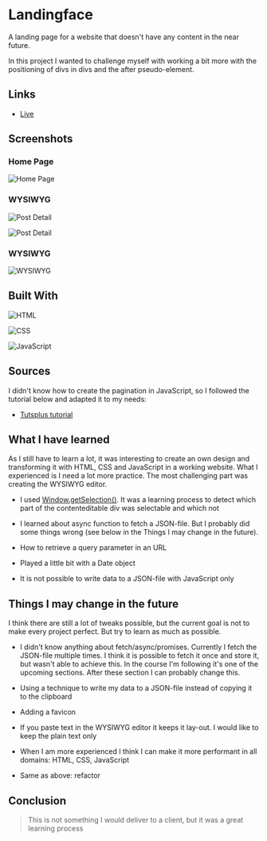 # Landingface

<p>A landing page for a website that doesn't have any content in the near future.</p>
<p>In this project I wanted to challenge myself with working a bit more with the positioning of divs in divs and the after pseudo-element.</p>


## Links

- [Live](<https://www.hetlabovandavid.be/david/> "Live View")

## Screenshots

### Home Page

![Home Page](/screenshots/homepage.png "Home Page")

### WYSIWYG

![Post Detail](/screenshots/detailpage_01.png "Post Detail")

![Post Detail](/screenshots/detailpage_02.png "Post Detail")

### WYSIWYG

![WYSIWYG](/screenshots/WYSIWYG_800.gif "WYSIWYG")


## Built With

![HTML](https://img.shields.io/badge/-HTML-orange "HTML")

![CSS](https://img.shields.io/badge/-CSS-blue "CSS")

![JavaScript](https://img.shields.io/badge/-JavaScript-yellow "JavaScript")


## Sources

I didn't know how to create the pagination in JavaScript, so I followed the tutorial below and adapted it to my needs:

- [Tutsplus tutorial](<https://webdesign.tutsplus.com/tutorials/pagination-with-vanilla-javascript--cms-41896> "Tutsplus tutorial")


## What I have learned

As I still have to learn a lot, it was interesting to create an own design and transforming it with HTML, CSS and JavaScript in a working website. What I experienced is I need a lot more practice. The most challenging part was creating the WYSIWYG editor. 

- I used [Window.getSelection()](<https://developer.mozilla.org/en-US/docs/Web/API/Window/getSelection> "Window.getSelection()"). It was a learning process to detect which part of the contenteditable div was selectable and which not

- I learned about async function to fetch a JSON-file. But I probably did some things wrong (see below in the Things I may change in the future).

- How to retrieve a query parameter in an URL

- Played a little bit with a Date object

- It is not possible to write data to a JSON-file with JavaScript only


## Things I may change in the future

I think there are still a lot of tweaks possible, but the current goal is not to make every project perfect. But try to learn as much as possible.

- I didn't know anything about fetch/async/promises. Currently I fetch the JSON-file multiple times. I think it is possible to fetch it once and store it, but wasn't able to achieve this. In the course I'm following it's one of the upcoming sections. After these section I can probably change this.

- Using a technique to write my data to a JSON-file instead of copying it to the clipboard

- Adding a favicon

- If you paste text in the WYSIWYG editor it keeps it lay-out. I would like to keep the plain text only

- When I am more experienced I think I can make it more performant in all domains: HTML, CSS, JavaScript

- Same as above: refactor


## Conclusion

> This is not something I would deliver to a client, but it was a great learning process